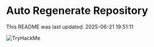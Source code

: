 # Auto Regenerate Repository

This README was last updated: 2025-06-21 19:51:11

 ![TryHackMe](https://tryhackme.com/badge/533634)